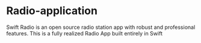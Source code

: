 # Radio-application
Swift Radio is an open source radio station app with robust and professional features. This is a fully realized Radio App built entirely in Swift
